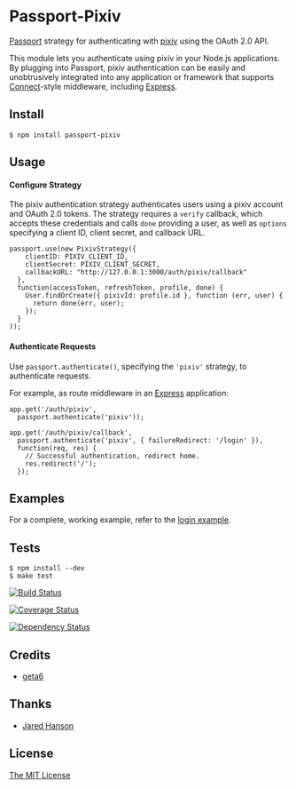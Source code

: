 # Passport-Pixiv

[Passport](http://passportjs.org/) strategy for authenticating with [pixiv](http://www.pixiv.net/)
using the OAuth 2.0 API.

This module lets you authenticate using pixiv in your Node.js applications.
By plugging into Passport, pixiv authentication can be easily and
unobtrusively integrated into any application or framework that supports
[Connect](http://www.senchalabs.org/connect/)-style middleware, including
[Express](http://expressjs.com/).

## Install

    $ npm install passport-pixiv


## Usage

#### Configure Strategy

The pixiv authentication strategy authenticates users using a pixiv account
and OAuth 2.0 tokens.  The strategy requires a `verify` callback, which accepts
these credentials and calls `done` providing a user, as well as `options`
specifying a client ID, client secret, and callback URL.

    passport.use(new PixivStrategy({
        clientID: PIXIV_CLIENT_ID,
        clientSecret: PIXIV_CLIENT_SECRET,
        callbackURL: "http://127.0.0.1:3000/auth/pixiv/callback"
      },
      function(accessToken, refreshToken, profile, done) {
        User.findOrCreate({ pixivId: profile.id }, function (err, user) {
          return done(err, user);
        });
      }
    ));

#### Authenticate Requests

Use `passport.authenticate()`, specifying the `'pixiv'` strategy, to
authenticate requests.

For example, as route middleware in an [Express](http://expressjs.com/)
application:

    app.get('/auth/pixiv',
      passport.authenticate('pixiv'));

    app.get('/auth/pixiv/callback',
      passport.authenticate('pixiv', { failureRedirect: '/login' }),
      function(req, res) {
        // Successful authentication, redirect home.
        res.redirect('/');
      });

## Examples

For a complete, working example, refer to the [login example](https://github.com/pixiv/passport-pixiv/tree/master/examples/login).

## Tests

    $ npm install --dev
    $ make test

[![Build Status](https://secure.travis-ci.org/pixiv/passport-pixiv.svg?branch=master)](https://travis-ci.org/pixiv/passport-pixiv)

[![Coverage Status](https://img.shields.io/coveralls/pixiv/passport-pixiv.svg)](https://coveralls.io/r/pixiv/passport-pixiv)

[![Dependency Status](https://david-dm.org/pixiv/passport-pixiv.svg)](https://david-dm.org/pixiv/passport-pixiv)


## Credits

  - [geta6](http://github.com/geta6)

## Thanks

  - [Jared Hanson](http://github.com/jaredhanson)

## License

[The MIT License](https://raw.githubusercontent.com/pixiv/passport-pixiv/master/LICENSE)

